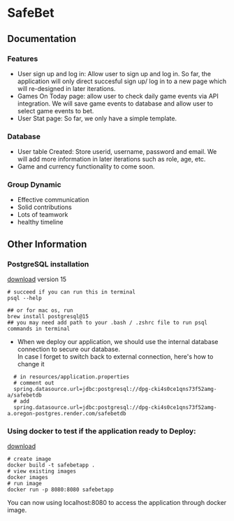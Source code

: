 # SafeBet

## Documentation

### Features
- User sign up and log in: Allow user to sign up and log in. So far, the application will only direct succesful sign up/ log in to a new page which will re-designed in later iterations.
- Games On Today page: allow user to check daily game events via API integration. We will save game events to database and allow user to select game events to bet.
- User Stat page: So far, we only have a simple template.

### Database
- User table Created: Store userid, username, password and email. We will add more information in later iterations such as role, age, etc.
- Game and currency functionality to come soon.

### Group Dynamic
- Effective communication
- Solid contributions
- Lots of teamwork
- healthy timeline




## Other Information
### PostgreSQL installation 

[download](https://www.postgresql.org/download/) version 15

```code
# succeed if you can run this in terminal
psql --help

## or for mac os, run
brew install postgresql@15
## you may need add path to your .bash / .zshrc file to run psql commands in terminal
```
-  When we deploy our application, we should use the internal database connection to secure our database.  
  In case I forget to switch back to external connection, here's how to change it
``` code
  # in resources/application.properties
  # comment out
  spring.datasource.url=jdbc:postgresql://dpg-cki4s0ce1qns73f52amg-a/safebetdb
  # add
  spring.datasource.url=jdbc:postgresql://dpg-cki4s0ce1qns73f52amg-a.oregon-postgres.render.com/safebetdb
```


### Using docker to test if the application ready to Deploy:

[download](https://docs.docker.com/engine/install/)

```code
# create image
docker build -t safebetapp .
# view existing images
docker images
# run image
docker run -p 8080:8080 safebetapp

```
You can now using localhost:8080 to access the application through docker image.


